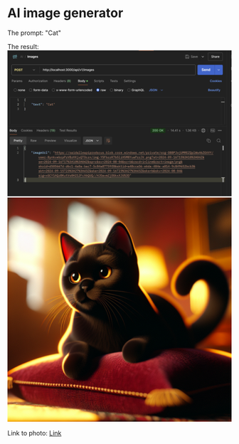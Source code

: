 # AI image generator

The prompt:
"Cat"

The result:
![Project picture](./pics/1.png)
![Project picture](./pics/2.png)

Link to photo:
[Link](https://oaidalleapiprodscus.blob.core.windows.net/private/org-O88PJojUMREZQplWs46ZGVVY/user-8ynkvebrpPzVBzHXjuQTOczn/img-YSFbzzK7b5liH5M8YuaPzzJV.png?st=2024-09-16T15%3A10%3A04Z&se=2024-09-16T17%3A10%3A04Z&sp=r&sv=2024-08-04&sr=b&rscd=inline&rsct=image/png&skoid=d505667d-d6c1-4a0a-bac7-5c84a87759f8&sktid=a48cca56-e6da-484e-a814-9c849652bcb3&skt=2024-09-15T23%3A27%3A43Z&ske=2024-09-16T23%3A27%3A43Z&sks=b&skv=2024-08-04&sig=xGCY1AQzBKutVs0H212FcX6QUQ//HJOavmZjOGkxXJU%3D)

